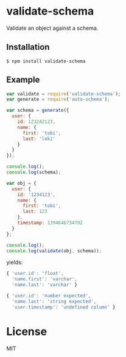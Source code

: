 
# validate-schema

  Validate an object against a schema.

## Installation

```
$ npm install validate-schema
```

## Example

```js
var validate = require('validate-schema');
var generate = require('auto-schema');

var schema = generate({
  user: {
    id: 123242123,
    name: {
      first: 'tobi',
      last: 'loki'
    }
  }
});

console.log();
console.log(schema);

var obj = {
  user: {
    id: '1234123',
    name: {
      first: 'tobi',
      last: 123
    },
    timestamp: 1394646734792
  }
};

console.log();
console.log(validate(obj, schema));
```

yields:

```js
{ 'user.id': 'float',
  'name.first': 'varchar',
  'name.last': 'varchar' }

{ 'user.id': 'number expected',
  'name.last': 'string expected',
  'user.timestamp': 'undefined column' }
```

# License

  MIT